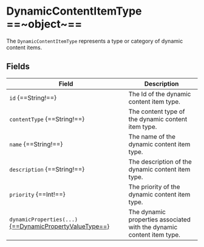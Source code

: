 # DynamicContentItemType ==~object~==

The `DynamicContentItemType` represents a type or category of dynamic content items. 

## Fields

| Field                                       	                                        | Description                                       	                                    |
|-------------------------------------------------------------------------------------- |----------------------------------------------------------------------------------------	|
| `id` {==String!==}     	                                                            | The Id of the dynamic content item type.                                                  |
| `contentType` {==String!==}                                              	            | The content type of the dynamic content item type.                                        |
| `name` {==String!==}                                                                  | The name of the dynamic content item type.                                                |
| `description` {==String!==}                                                           | The description of the dynamic content item type.                                         |
| `priority` {==Int!==}                                                                 | The priority of the dynamic content item type.                                            |
| `dynamicProperties(...)` [{==DynamicPropertyValueType==}](../../Cart/objects/dynamic-property-value-type.md)| The dynamic properties associated with the dynamic content item type.                     |

